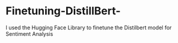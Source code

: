 # Finetuning-DistillBert-
I used the Hugging Face Library to finetune the Distilbert model for Sentiment Analysis
